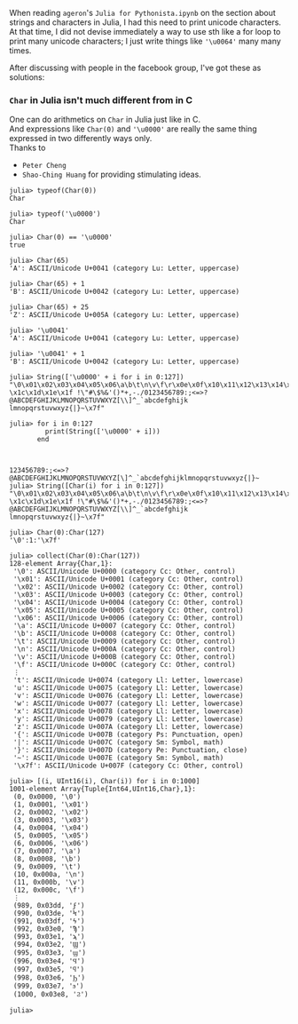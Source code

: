When reading `ageron`'s `Julia for Pythonista.ipynb` on the section about strings and characters
in Julia, I had this need to print unicode characters. At that time, I did not devise
immediately a way to use sth like a for loop to print many unicode characters; I just write
things like `'\u0064'` many many times.

After discussing with people in the facebook group, I've got these as solutions:


### `Char` in Julia isn't much different from in C
One can do arithmetics on `Char` in Julia just like in C.<br>
And expressions like `Char(0)` and `'\u0000'` are really the same thing expressed in two
differently ways only.<br>
Thanks to
- `Peter Cheng`
- `Shao-Ching Huang`
for providing stimulating ideas.


```
julia> typeof(Char(0))
Char

julia> typeof('\u0000')
Char

julia> Char(0) == '\u0000'
true

julia> Char(65)
'A': ASCII/Unicode U+0041 (category Lu: Letter, uppercase)

julia> Char(65) + 1
'B': ASCII/Unicode U+0042 (category Lu: Letter, uppercase)

julia> Char(65) + 25
'Z': ASCII/Unicode U+005A (category Lu: Letter, uppercase)

julia> '\u0041'
'A': ASCII/Unicode U+0041 (category Lu: Letter, uppercase)

julia> '\u0041' + 1
'B': ASCII/Unicode U+0042 (category Lu: Letter, uppercase)

julia> String(['\u0000' + i for i in 0:127])
"\0\x01\x02\x03\x04\x05\x06\a\b\t\n\v\f\r\x0e\x0f\x10\x11\x12\x13\x14\x15\x16\x17\x18\x19\x1a\e
\x1c\x1d\x1e\x1f !\"#\$%&'()*+,-./0123456789:;<=>?@ABCDEFGHIJKLMNOPQRSTUVWXYZ[\\]^_`abcdefghijk
lmnopqrstuvwxyz{|}~\x7f"

julia> for i in 0:127
         print(String(['\u0000' + i]))
       end



123456789:;<=>?@ABCDEFGHIJKLMNOPQRSTUVWXYZ[\]^_`abcdefghijklmnopqrstuvwxyz{|}~
julia> String([Char(i) for i in 0:127])
"\0\x01\x02\x03\x04\x05\x06\a\b\t\n\v\f\r\x0e\x0f\x10\x11\x12\x13\x14\x15\x16\x17\x18\x19\x1a\e
\x1c\x1d\x1e\x1f !\"#\$%&'()*+,-./0123456789:;<=>?@ABCDEFGHIJKLMNOPQRSTUVWXYZ[\\]^_`abcdefghijk
lmnopqrstuvwxyz{|}~\x7f"

julia> Char(0):Char(127)
'\0':1:'\x7f'

julia> collect(Char(0):Char(127))
128-element Array{Char,1}:
 '\0': ASCII/Unicode U+0000 (category Cc: Other, control)
 '\x01': ASCII/Unicode U+0001 (category Cc: Other, control)
 '\x02': ASCII/Unicode U+0002 (category Cc: Other, control)
 '\x03': ASCII/Unicode U+0003 (category Cc: Other, control)
 '\x04': ASCII/Unicode U+0004 (category Cc: Other, control)
 '\x05': ASCII/Unicode U+0005 (category Cc: Other, control)
 '\x06': ASCII/Unicode U+0006 (category Cc: Other, control)
 '\a': ASCII/Unicode U+0007 (category Cc: Other, control)
 '\b': ASCII/Unicode U+0008 (category Cc: Other, control)
 '\t': ASCII/Unicode U+0009 (category Cc: Other, control)
 '\n': ASCII/Unicode U+000A (category Cc: Other, control)
 '\v': ASCII/Unicode U+000B (category Cc: Other, control)
 '\f': ASCII/Unicode U+000C (category Cc: Other, control)
 ⋮
 't': ASCII/Unicode U+0074 (category Ll: Letter, lowercase)
 'u': ASCII/Unicode U+0075 (category Ll: Letter, lowercase)
 'v': ASCII/Unicode U+0076 (category Ll: Letter, lowercase)
 'w': ASCII/Unicode U+0077 (category Ll: Letter, lowercase)
 'x': ASCII/Unicode U+0078 (category Ll: Letter, lowercase)
 'y': ASCII/Unicode U+0079 (category Ll: Letter, lowercase)
 'z': ASCII/Unicode U+007A (category Ll: Letter, lowercase)
 '{': ASCII/Unicode U+007B (category Ps: Punctuation, open)
 '|': ASCII/Unicode U+007C (category Sm: Symbol, math)
 '}': ASCII/Unicode U+007D (category Pe: Punctuation, close)
 '~': ASCII/Unicode U+007E (category Sm: Symbol, math)
 '\x7f': ASCII/Unicode U+007F (category Cc: Other, control)

julia> [(i, UInt16(i), Char(i)) for i in 0:1000]
1001-element Array{Tuple{Int64,UInt16,Char},1}:
 (0, 0x0000, '\0')
 (1, 0x0001, '\x01')
 (2, 0x0002, '\x02')
 (3, 0x0003, '\x03')
 (4, 0x0004, '\x04')
 (5, 0x0005, '\x05')
 (6, 0x0006, '\x06')
 (7, 0x0007, '\a')
 (8, 0x0008, '\b')
 (9, 0x0009, '\t')
 (10, 0x000a, '\n')
 (11, 0x000b, '\v')
 (12, 0x000c, '\f')
 ⋮
 (989, 0x03dd, 'ϝ')
 (990, 0x03de, 'Ϟ')
 (991, 0x03df, 'ϟ')
 (992, 0x03e0, 'Ϡ')
 (993, 0x03e1, 'ϡ')
 (994, 0x03e2, 'Ϣ')
 (995, 0x03e3, 'ϣ')
 (996, 0x03e4, 'Ϥ')
 (997, 0x03e5, 'ϥ')
 (998, 0x03e6, 'Ϧ')
 (999, 0x03e7, 'ϧ')
 (1000, 0x03e8, 'Ϩ')

julia>

```




